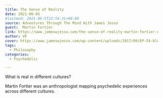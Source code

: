 ```yaml
---
title: The Sense of Reality
date: 2021-06-05
#lastmod: 2021-06-5T23:54:31+08:00
source: Adventures Through The Mind With James Jesso
guest:  Martin Fortier
link: https://www.jameswjesso.com/the-sense-of-reality-martin-fortier-ep-54/
author: VP
cover: https://www.jameswjesso.com/wp-content/uploads/2017/09/EP-54-blog-header.png
tags:
  - Philosophy
categories:
  - Psychedelic

---
```


What is real in different cultures?

<!--more-->

Martin Fortier was an anthropologist mapping psychedelic experiences across different cultures.

